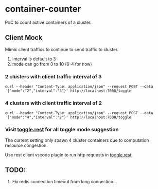 # container-counter
PoC to count active containers of a cluster.

## Client Mock
Mimic client traffics to continue to send traffic to cluster.

1. Interval is default to 3
2. mode can go from 0 to 10 (0-4 for now)

### 2 clusters with client traffic interval of 3
```text
curl --header "Content-Type: application/json" --request POST --data '{"mode":"2","interval":"3"}' http://localhost:7000/toggle
```

### 4 clusters with client traffic interval of 2
```text
curl --header "Content-Type: application/json" --request POST --data '{"mode":"4","interval":"2"}' http://localhost:7000/toggle
```

### Visit [toggle.rest](toggle.rest) for all toggle mode suggestion

The current setting only spawn 4 cluster containers due to computation resource congestion.

Use rest client vscode plugin to run http requests in [toggle.rest](toggle.rest).

## TODO:
1. Fix redis connection timeout from long connection...